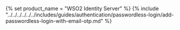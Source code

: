 {% set product_name = "WSO2 Identity Server" %}
{% include "../../../../../../includes/guides/authentication/passwordless-login/add-passwordless-login-with-email-otp.md" %}
